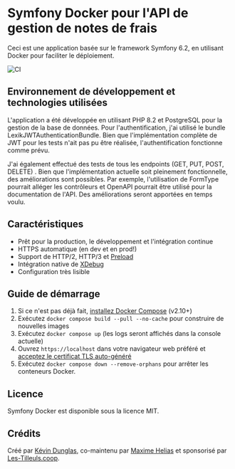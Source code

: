 # Symfony Docker pour l'API de gestion de notes de frais

Ceci est une application basée sur le framework Symfony 6.2, en utilisant Docker pour faciliter le déploiement.

![CI](https://github.com/dunglas/symfony-docker/workflows/CI/badge.svg)

## Environnement de développement et technologies utilisées

L'application a été développée en utilisant PHP 8.2 et PostgreSQL pour la gestion de la base de données. Pour l'authentification, j'ai utilisé le bundle LexikJWTAuthenticationBundle. Bien que l'implémentation complète de JWT pour les tests n'ait pas pu être réalisée, l'authentification fonctionne comme prévu.

J'ai également effectué des tests de tous les endpoints (GET, PUT, POST, DELETE) . Bien que l'implémentation actuelle soit pleinement fonctionnelle, des améliorations sont possibles. Par exemple, l'utilisation de FormType pourrait alléger les contrôleurs et OpenAPI pourrait être utilisé pour la documentation de l'API. Des améliorations seront apportées en temps voulu.

## Caractéristiques

* Prêt pour la production, le développement et l'intégration continue
* HTTPS automatique (en dev et en prod!)
* Support de HTTP/2, HTTP/3 et [Preload](https://symfony.com/doc/current/web_link.html)
* Intégration native de [XDebug](docs/xdebug.md)
* Configuration très lisible

## Guide de démarrage

1. Si ce n'est pas déjà fait, [installez Docker Compose](https://docs.docker.com/compose/install/) (v2.10+)
2. Exécutez `docker compose build --pull --no-cache` pour construire de nouvelles images
3. Exécutez `docker compose up` (les logs seront affichés dans la console actuelle)
4. Ouvrez `https://localhost` dans votre navigateur web préféré et [acceptez le certificat TLS auto-généré](https://stackoverflow.com/a/15076602/1352334)
5. Exécutez `docker compose down --remove-orphans` pour arrêter les conteneurs Docker.

## Licence

Symfony Docker est disponible sous la licence MIT.

## Crédits

Créé par [Kévin Dunglas](https://dunglas.fr), co-maintenu par [Maxime Helias](https://twitter.com/maxhelias) et sponsorisé par [Les-Tilleuls.coop](https://les-tilleuls.coop).

